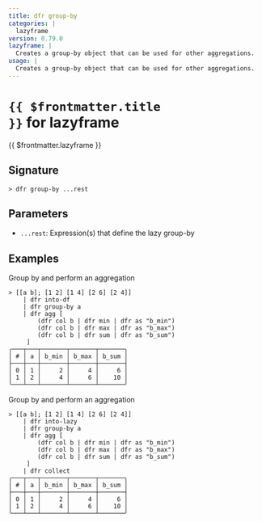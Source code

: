 ```yaml
---
title: dfr group-by
categories: |
  lazyframe
version: 0.79.0
lazyframe: |
  Creates a group-by object that can be used for other aggregations.
usage: |
  Creates a group-by object that can be used for other aggregations.
---
```


# <code>{{ $frontmatter.title }}</code> for lazyframe

<div class='command-title'>{{ $frontmatter.lazyframe }}</div>

## Signature

```> dfr group-by ...rest```

## Parameters

 -  `...rest`: Expression(s) that define the lazy group-by

## Examples

Group by and perform an aggregation
```shell
> [[a b]; [1 2] [1 4] [2 6] [2 4]]
    | dfr into-df
    | dfr group-by a
    | dfr agg [
        (dfr col b | dfr min | dfr as "b_min")
        (dfr col b | dfr max | dfr as "b_max")
        (dfr col b | dfr sum | dfr as "b_sum")
     ]
╭───┬───┬───────┬───────┬───────╮
│ # │ a │ b_min │ b_max │ b_sum │
├───┼───┼───────┼───────┼───────┤
│ 0 │ 1 │     2 │     4 │     6 │
│ 1 │ 2 │     4 │     6 │    10 │
╰───┴───┴───────┴───────┴───────╯

```

Group by and perform an aggregation
```shell
> [[a b]; [1 2] [1 4] [2 6] [2 4]]
    | dfr into-lazy
    | dfr group-by a
    | dfr agg [
        (dfr col b | dfr min | dfr as "b_min")
        (dfr col b | dfr max | dfr as "b_max")
        (dfr col b | dfr sum | dfr as "b_sum")
     ]
    | dfr collect
╭───┬───┬───────┬───────┬───────╮
│ # │ a │ b_min │ b_max │ b_sum │
├───┼───┼───────┼───────┼───────┤
│ 0 │ 1 │     2 │     4 │     6 │
│ 1 │ 2 │     4 │     6 │    10 │
╰───┴───┴───────┴───────┴───────╯

```
